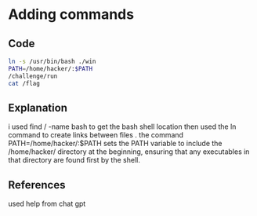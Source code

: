 # Adding commands

## Code

```bash
ln -s /usr/bin/bash ./win
PATH=/home/hacker/:$PATH
/challenge/run
cat /flag
```
## Explanation

i used find / -name bash to get the bash shell location
then used the ln command to create links between files .
the command PATH=/home/hacker/:$PATH sets the PATH variable to include the /home/hacker/ directory at the beginning,
ensuring that any executables in that directory are found first by the shell.

## References

used help from chat gpt

